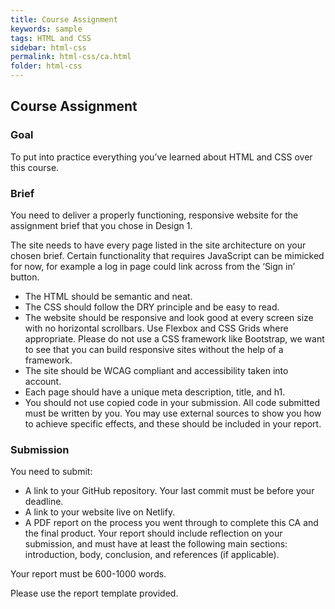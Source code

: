 ```yaml
---
title: Course Assignment
keywords: sample
tags: HTML and CSS
sidebar: html-css
permalink: html-css/ca.html
folder: html-css
---
```

## Course Assignment

### Goal

To put into practice everything you’ve learned about HTML and CSS over this course.

### Brief

You need to deliver a properly functioning, responsive website for the assignment brief that you chose in Design 1.

The site needs to have every page listed in the site architecture on your chosen brief. Certain functionality that requires JavaScript can be mimicked for now, for example a log in page could link across from the ‘Sign in’ button.

- The HTML should be semantic and neat.
- The CSS should follow the DRY principle and be easy to read.
- The website should be responsive and look good at every screen size with no horizontal scrollbars. Use Flexbox and CSS Grids where appropriate. Please do not use a CSS framework like Bootstrap, we want to see that you can build responsive sites without the help of a framework.
- The site should be WCAG compliant and accessibility taken into account.
- Each page should have a unique meta description, title, and h1.
- You should not use copied code in your submission. All code submitted must be written by you. You may use external sources to show you how to achieve specific effects, and these should be included in your report.

### Submission

You need to submit:

- A link to your GitHub repository. Your last commit must be before your deadline.
- A link to your website live on Netlify.
- A PDF report on the process you went through to complete this CA and the final product. Your report should include reflection on your submission, and must have at least the following main sections: introduction, body, conclusion, and references (if applicable). 

Your report must be 600-1000 words.

Please use the report template provided.
